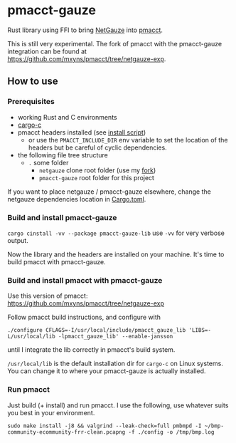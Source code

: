 # pmacct-gauze

Rust library using FFI to bring [NetGauze](https://github.com/netgauze/netgauze) into [pmacct](https://github.com/pmacct/pmacct). 

This is still very experimental. The fork of pmacct with the pmacct-gauze integration can be found at https://github.com/mxyns/pmacct/tree/netgauze-exp. 

## How to use

### Prerequisites
- working Rust and C environments
- [cargo-c](https://crates.io/crates/cargo-c)
- pmacct headers installed (see [install script](tools/install_pmacct_headers.sh))
  - or use the `PMACCT_INCLUDE_DIR` env variable to set the location of the headers but be careful of cyclic dependencies. 
- the following file tree structure
  - `.` some folder
    - `netgauze` clone root folder (use my [fork](https://github.com/netgauze/netgauze)) 
    - `pmacct-gauze` root folder for this project

If you want to place netgauze / pmacct-gauze elsewhere, change the netgauze dependencies location in [Cargo.toml](crates/pmacct-gauze-lib/Cargo.toml).

### Build and install pmacct-gauze
`cargo cinstall -vv --package pmacct-gauze-lib`
use `-vv` for very verbose output.

Now the library and the headers are installed on your machine. It's time to build pmacct with pmacct-gauze.

### Build and install pmacct with pmacct-gauze

Use this version of pmacct: https://github.com/mxyns/pmacct/tree/netgauze-exp

Follow pmacct build instructions, and configure with 
```shell
./configure CFLAGS=-I/usr/local/include/pmacct_gauze_lib 'LIBS=-L/usr/local/lib -lpmacct_gauze_lib' --enable-jansson
```
until I integrate the lib correctly in pmacct's build system. 

`/usr/local/lib` is the default installation dir for `cargo-c` on Linux systems. 
You can change it to where your pmacct-gauze is actually installed.

### Run pmacct

Just build (+ install) and run pmacct. I use the following, use whatever suits you best in your environment.
```shell
sudo make install -j8 && valgrind --leak-check=full pmbmpd -I ~/bmp-community-ecommunity-frr-clean.pcapng -f ./config -o /tmp/bmp.log
```